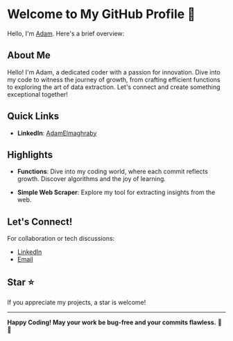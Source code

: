 # Welcome to My GitHub Profile 👋

Hello, I'm [Adam](https://github.com/AdamElmaghraby). Here's a brief overview:

## About Me

Hello! I'm Adam, a dedicated coder with a passion for innovation. Dive into my code to witness the journey of growth, from crafting efficient functions to exploring the art of data extraction. Let's connect and create something exceptional together!

## Quick Links

- **LinkedIn**: [AdamElmaghraby](https://www.linkedin.com/in/adam-elmaghraby/)

## Highlights

- **Functions**: Dive into my coding world, where each commit reflects growth. Discover algorithms and the joy of learning.

- **Simple Web Scraper**: Explore my tool for extracting insights from the web.

## Let's Connect!

For collaboration or tech discussions:

- [LinkedIn](https://www.linkedin.com/in/adam-elmaghraby/)
- [Email](mailto:adamahmedelmaghraby@gmail.com)

## Star ⭐

If you appreciate my projects, a star is welcome!

---

**Happy Coding! May your work be bug-free and your commits flawless.** 🚀✨
